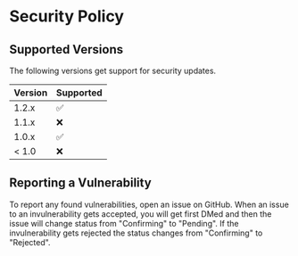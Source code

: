 # Security Policy

## Supported Versions
The following versions get support for security updates.

| Version | Supported          |
| ------- | ------------------ |
| 1.2.x   | :white_check_mark: |
| 1.1.x   | :x:                |
| 1.0.x   | :white_check_mark: |
| < 1.0   | :x:                |

## Reporting a Vulnerability
To report any found vulnerabilities, open an issue on GitHub.
When an issue to an invulnerability gets accepted, you will get first DMed and then the issue will change status from "Confirming" to "Pending".
If the invulnerability gets  rejected the status changes from "Confirming" to "Rejected".

